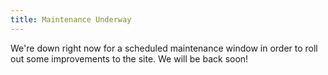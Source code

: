 ```yaml
---
title: Maintenance Underway
---
```


We're down right now for a scheduled maintenance window in order to roll out some improvements to the site. We will be back soon!
